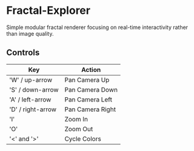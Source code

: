 # Fractal-Explorer
Simple modular fractal renderer focusing on real-time interactivity rather than image quality.

## Controls
| Key               | Action            |
| -------------     | -------------     |
| 'W' / up-arrow    | Pan Camera Up     |
| 'S' / down-arrow  | Pan Camera Down   |
| 'A' / left-arrow  | Pan Camera Left   |
| 'D' / right-arrow | Pan Camera Right  |
| 'I'               | Zoom In           |
| 'O'               | Zoom Out          |
| '<' and '>'       | Cycle Colors      |
